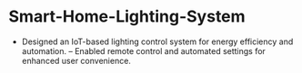 # Smart-Home-Lighting-System
- Designed an IoT-based lighting control system for energy efficiency and automation. 
– Enabled remote control and automated settings for enhanced user convenience.
